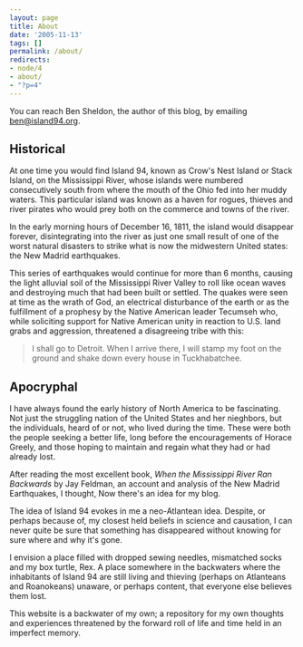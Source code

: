 ```yaml
---
layout: page
title: About
date: '2005-11-13'
tags: []
permalink: /about/
redirects:
- node/4
- about/
- "?p=4"
---
```


You can reach Ben Sheldon, the author of this blog, by emailing [ben@island94.org](mailto:ben@island94.org).

## Historical

At one time you would find Island 94, known as Crow's Nest Island or Stack Island, on the Mississippi River, whose islands were numbered consecutively south from where the mouth of the Ohio fed into her muddy waters. This particular island was known as a haven for rogues, thieves and river pirates who would prey both on the commerce and towns of the river.

In the early morning hours of December 16, 1811, the island would disappear forever, disintegrating into the river as just one small result of one of the worst natural disasters to strike what is now the midwestern United states: the New Madrid earthquakes.

This series of earthquakes would continue for more than 6 months, causing the light alluvial soil of the Mississippi River Valley to roll like ocean waves and destroying much that had been built or settled. The quakes were seen at time as the wrath of God, an electrical disturbance of the earth or as the fulfillment of a prophesy by the Native American leader Tecumseh who, while soliciting support for Native American unity in reaction to U.S. land grabs and aggression, threatened a disagreeing tribe with this:

> I shall go to Detroit. When I arrive there, I will stamp my foot on the ground and shake down every house in Tuckhabatchee.

## Apocryphal

I have always found the early history of North America to be fascinating. Not just the struggling nation of the United States and her nieghbors, but the individuals, heard of or not, who lived during the time. These were both the people seeking a better life, long before the encouragements of Horace Greely, and those hoping to maintain and regain what they had or had already lost.

After reading the most excellent book, _When the Mississippi River Ran Backwards_ by Jay Feldman, an account and analysis of the New Madrid Earthquakes, I thought, Now there's an idea for my blog.

The idea of Island 94 evokes in me a neo-Atlantean idea. Despite, or perhaps because of, my closest held beliefs in science and causation, I can never quite be sure that something has disappeared without knowing for sure where and why it's gone.

I envision a place filled with dropped sewing needles, mismatched socks and my box turtle, Rex. A place somewhere in the backwaters where the inhabitants of Island 94 are still living and thieving (perhaps on Atlanteans and Roanokeans) unaware, or perhaps content, that everyone else believes them lost.

This website is a backwater of my own; a repository for my own thoughts and experiences threatened by the forward roll of life and time held in an imperfect memory.
